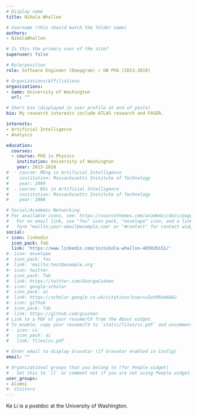```yaml
---
# Display name
title: Nikola Whallon

# Username (this should match the folder name)
authors:
- NikolaWhallon

# Is this the primary user of the site?
superuser: false

# Role/position
role: Software Engineer (Deepgram) / UW PhD (2013-2018)

# Organizations/Affiliations
organizations:
- name: University of Washington
  url: ""

# Short bio (displayed in user profile at end of posts)
bio: My research interests include ATLAS research and FASER.

interests:
- Artificial Intelligence
- Analysis

education:
  courses:
  - course: PhD in Physics
    institution: University of Washington
    year: 2013-2018
#  - course: MEng in Artificial Intelligence
#    institution: Massachusetts Institute of Technology
#    year: 2009
#  - course: BSc in Artificial Intelligence
#    institution: Massachusetts Institute of Technology
#    year: 2008

# Social/Academic Networking
# For available icons, see: https://sourcethemes.com/academic/docs/page-builder/#icons
#   For an email link, use "fas" icon pack, "envelope" icon, and a link in the
#   form "mailto:your-email@example.com" or "#contact" for contact widget.
social:
- icon: linkedin
  icon_pack: fab
  link: 'https://www.linkedin.com/in/nikola-whallon-46502b151/'
#- icon: envelope
#  icon_pack: fas
#  link: 'mailto:test@example.org'
#- icon: twitter
#  icon_pack: fab
#  link: https://twitter.com/GeorgeCushen
#- icon: google-scholar
#  icon_pack: ai
#  link: https://scholar.google.co.uk/citations?user=sIwtMXoAAAAJ
#- icon: github
#  icon_pack: fab
#  link: https://github.com/gcushen
# Link to a PDF of your resume/CV from the About widget.
# To enable, copy your resume/CV to `static/files/cv.pdf` and uncomment the lines below.
# - icon: cv
#   icon_pack: ai
#   link: files/cv.pdf

# Enter email to display Gravatar (if Gravatar enabled in Config)
email: ""

# Organizational groups that you belong to (for People widget)
#   Set this to `[]` or comment out if you are not using People widget.
user_groups:
- Alumni
#- Visitors
---
```


Ke Li is a postdoc at the University of Washington.
